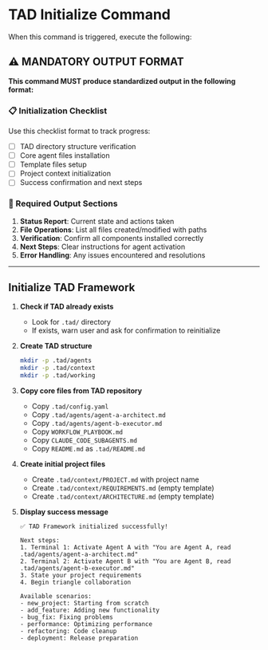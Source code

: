# TAD Initialize Command

When this command is triggered, execute the following:

## ⚠️ MANDATORY OUTPUT FORMAT

**This command MUST produce standardized output in the following format:**

### 📋 Initialization Checklist
Use this checklist format to track progress:
- [ ] TAD directory structure verification
- [ ] Core agent files installation
- [ ] Template files setup
- [ ] Project context initialization
- [ ] Success confirmation and next steps

### 📝 Required Output Sections
1. **Status Report**: Current state and actions taken
2. **File Operations**: List all files created/modified with paths
3. **Verification**: Confirm all components installed correctly
4. **Next Steps**: Clear instructions for agent activation
5. **Error Handling**: Any issues encountered and resolutions

---

## Initialize TAD Framework

1. **Check if TAD already exists**
   - Look for `.tad/` directory
   - If exists, warn user and ask for confirmation to reinitialize

2. **Create TAD structure**
   ```bash
   mkdir -p .tad/agents
   mkdir -p .tad/context
   mkdir -p .tad/working
   ```

3. **Copy core files from TAD repository**
   - Copy `.tad/config.yaml`
   - Copy `.tad/agents/agent-a-architect.md`
   - Copy `.tad/agents/agent-b-executor.md`
   - Copy `WORKFLOW_PLAYBOOK.md`
   - Copy `CLAUDE_CODE_SUBAGENTS.md`
   - Copy `README.md` as `.tad/README.md`

4. **Create initial project files**
   - Create `.tad/context/PROJECT.md` with project name
   - Create `.tad/context/REQUIREMENTS.md` (empty template)
   - Create `.tad/context/ARCHITECTURE.md` (empty template)

5. **Display success message**
   ```
   ✅ TAD Framework initialized successfully!

   Next steps:
   1. Terminal 1: Activate Agent A with "You are Agent A, read .tad/agents/agent-a-architect.md"
   2. Terminal 2: Activate Agent B with "You are Agent B, read .tad/agents/agent-b-executor.md"
   3. State your project requirements
   4. Begin triangle collaboration

   Available scenarios:
   - new_project: Starting from scratch
   - add_feature: Adding new functionality
   - bug_fix: Fixing problems
   - performance: Optimizing performance
   - refactoring: Code cleanup
   - deployment: Release preparation
   ```